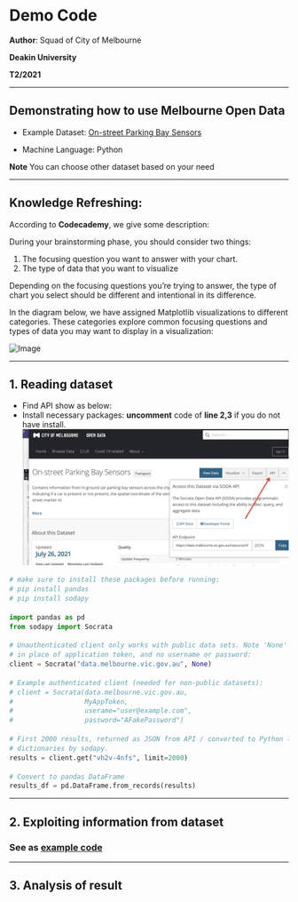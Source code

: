 # Demo Code

__Author__: Squad of City of Melbourne

__Deakin University__ 

__T2/2021__

---
## Demonstrating how to use **Melbourne Open Data**

* Example Dataset: [On-street Parking Bay Sensors](https://data.melbourne.vic.gov.au/Transport/On-street-Parking-Bay-Sensors/vh2v-4nfs)

* Machine Language: Python

**Note** You can choose other dataset based on your need

---

## Knowledge Refreshing: 
According to __Codecademy__, we give some description:

During your brainstorming phase, you should consider two things:

1. The focusing question you want to answer with your chart.
2. The type of data that you want to visualize
   
Depending on the focusing questions you’re trying to answer, the type of chart you select should be different and intentional in its difference. 

In the diagram below, we have assigned Matplotlib visualizations to different categories. These categories explore common focusing questions and types of data you may want to display in a visualization:

![Image](https://content.codecademy.com/programs/dataviz-python/unit-3/pickachart.svg?sanitize=true)



---



## 1. Reading dataset

* Find API show as below:
* Install necessary packages: __uncomment__ code of __line 2,3__ if you do not have install.
![Image](images/api.jpg)



```python
# make sure to install these packages before running:
# pip install pandas
# pip install sodapy

import pandas as pd
from sodapy import Socrata

# Unauthenticated client only works with public data sets. Note 'None'
# in place of application token, and no username or password:
client = Socrata("data.melbourne.vic.gov.au", None)

# Example authenticated client (needed for non-public datasets):
# client = Socrata(data.melbourne.vic.gov.au,
#                  MyAppToken,
#                  userame="user@example.com",
#                  password="AFakePassword")

# First 2000 results, returned as JSON from API / converted to Python list of
# dictionaries by sodapy.
results = client.get("vh2v-4nfs", limit=2000)

# Convert to pandas DataFrame
results_df = pd.DataFrame.from_records(results)

```
---
## 2. Exploiting information from dataset

### See as [example code](example.ipynb)


---
## 3. Analysis of result  
